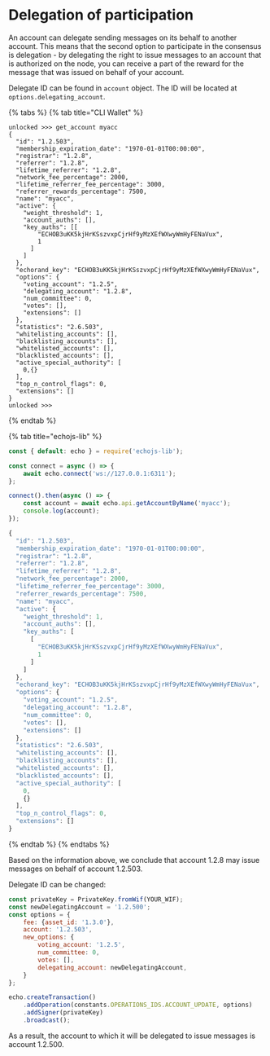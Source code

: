 # Delegation of participation

An account can delegate sending messages on its behalf to another account. This means that the second option to participate in the consensus is delegation - by delegating the right to issue messages to an account that is authorized on the node, you can receive a part of the reward for the message that was issued on behalf of your account.

Delegate ID can be found in `account` object. The ID will be located at `options.delegating_account`.

{% tabs %}
{% tab title="CLI Wallet" %}
```text
unlocked >>> get_account myacc
{
  "id": "1.2.503",
  "membership_expiration_date": "1970-01-01T00:00:00",
  "registrar": "1.2.8",
  "referrer": "1.2.8",
  "lifetime_referrer": "1.2.8",
  "network_fee_percentage": 2000,
  "lifetime_referrer_fee_percentage": 3000,
  "referrer_rewards_percentage": 7500,
  "name": "myacc",
  "active": {
    "weight_threshold": 1,
    "account_auths": [],
    "key_auths": [[
        "ECHOB3uKK5kjHrKSszvxpCjrHf9yMzXEfWXwyWmHyFENaVux",
        1
      ]
    ]
  },
  "echorand_key": "ECHOB3uKK5kjHrKSszvxpCjrHf9yMzXEfWXwyWmHyFENaVux",
  "options": {
    "voting_account": "1.2.5",
    "delegating_account": "1.2.8",
    "num_committee": 0,
    "votes": [],
    "extensions": []
  },
  "statistics": "2.6.503",
  "whitelisting_accounts": [],
  "blacklisting_accounts": [],
  "whitelisted_accounts": [],
  "blacklisted_accounts": [],
  "active_special_authority": [
    0,{}
  ],
  "top_n_control_flags": 0,
  "extensions": []
}
unlocked >>>
```
{% endtab %}

{% tab title="echojs-lib" %}
```javascript
const { default: echo } = require('echojs-lib');

const connect = async () => {
    await echo.connect('ws://127.0.0.1:6311');
};

connect().then(async () => {
    const account = await echo.api.getAccountByName('myacc');
    console.log(account);
});
```

```javascript
{
  "id": "1.2.503",
  "membership_expiration_date": "1970-01-01T00:00:00",
  "registrar": "1.2.8",
  "referrer": "1.2.8",
  "lifetime_referrer": "1.2.8",
  "network_fee_percentage": 2000,
  "lifetime_referrer_fee_percentage": 3000,
  "referrer_rewards_percentage": 7500,
  "name": "myacc",
  "active": {
    "weight_threshold": 1,
    "account_auths": [],
    "key_auths": [
      [
        "ECHOB3uKK5kjHrKSszvxpCjrHf9yMzXEfWXwyWmHyFENaVux",
        1
      ]
    ]
  },
  "echorand_key": "ECHOB3uKK5kjHrKSszvxpCjrHf9yMzXEfWXwyWmHyFENaVux",
  "options": {
    "voting_account": "1.2.5",
    "delegating_account": "1.2.8",
    "num_committee": 0,
    "votes": [],
    "extensions": []
  },
  "statistics": "2.6.503",
  "whitelisting_accounts": [],
  "blacklisting_accounts": [],
  "whitelisted_accounts": [],
  "blacklisted_accounts": [],
  "active_special_authority": [
    0,
    {}
  ],
  "top_n_control_flags": 0,
  "extensions": []
}
```
{% endtab %}
{% endtabs %}

Based on the information above, we conclude that account 1.2.8 may issue messages on behalf of account 1.2.503.

Delegate ID can be changed:

```javascript
const privateKey = PrivateKey.fromWif(YOUR_WIF);
const newDelegatingAccount = '1.2.500';
const options = {
    fee: {asset_id: '1.3.0'},
    account: '1.2.503',
    new_options: {
        voting_account: '1.2.5',
        num_committee: 0,
        votes: [],
        delegating_account: newDelegatingAccount,
    }
};

echo.createTransaction()
    .addOperation(constants.OPERATIONS_IDS.ACCOUNT_UPDATE, options)
    .addSigner(privateKey)
    .broadcast();
```

As a result, the account to which it will be delegated to issue messages is account 1.2.500.

